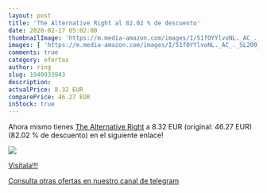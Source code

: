 ```yaml
---
layout: post
title: 'The Alternative Right al 82.02 % de descuento'
date: 2020-02-17 05:02:00
thumbnailImage: 'https://m.media-amazon.com/images/I/51fOYYlvoNL._AC_._SL200_.jpg'
images: [ 'https://m.media-amazon.com/images/I/51fOYYlvoNL._AC_._SL200_.jpg' ]
comments: true
category: ofertas
author: ring
slug: 1940933943
description:
actualPrice: 8.32 EUR
comparePrice: 46.27 EUR
inStock: true
---
```


Ahora mismo tienes [The Alternative Right](https://www.amazon.es/dp/1940933943/?tag=redken-21) a 8.32 EUR (original: 46.27 EUR) (82.02 %  de descuento) en el siguiente enlace!

[![](https://m.media-amazon.com/images/I/51fOYYlvoNL._AC_._SL200_.jpg)](https://www.amazon.es/dp/1940933943/?tag=redken-21)

[Visítala!!!](https://www.amazon.es/dp/1940933943/?tag=redken-21)

[Consulta otras ofertas en nuestro canal de telegram](https://t.me/s/ofertas25)
